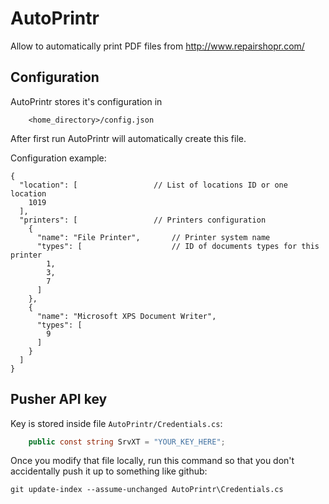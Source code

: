 # AutoPrintr

Allow to automatically print PDF files from http://www.repairshopr.com/

## Configuration

AutoPrintr stores it's configuration in 

```
    <home_directory>/config.json
```

After first run AutoPrintr will automatically create this file.

Configuration example:

```
{
  "location": [					// List of locations ID or one location
    1019
  ],
  "printers": [					// Printers configuration
    {
      "name": "File Printer",		// Printer system name
      "types": [					// ID of documents types for this printer
      	1,
      	3,
      	7
      ]				
    },
    {
      "name": "Microsoft XPS Document Writer",
      "types": [
        9
      ]
    }
  ]
}
```

## Pusher API key

Key is stored inside file `AutoPrintr/Credentials.cs`:
```C#
    public const string SrvXT = "YOUR_KEY_HERE";
```

Once you modify that file locally, run this command so that you don't accidentally push it up to something like github:

```
git update-index --assume-unchanged AutoPrintr\Credentials.cs
```
